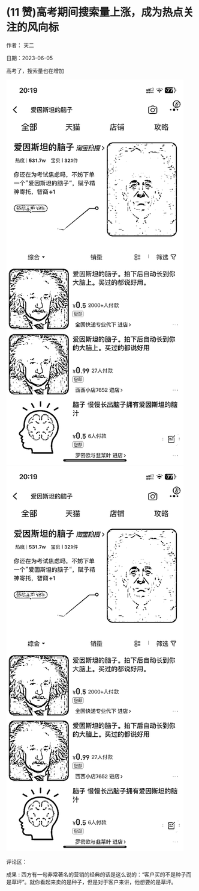 
# (11 赞)高考期间搜索量上涨，成为热点关注的风向标

作者：  天二

日期：2023-06-05

高考了，搜索量也在增加

![](img/gaokao-xiangguan_0810.png)![](img/gaokao-xiangguan_0815.png)

评论区：

成果 : 西方有一句非常著名的营销的经典的话是这么说的：“客户买的不是种子而是草坪”。就你看起来卖的是种子，但是对于客户来讲，他想要的是草坪。
